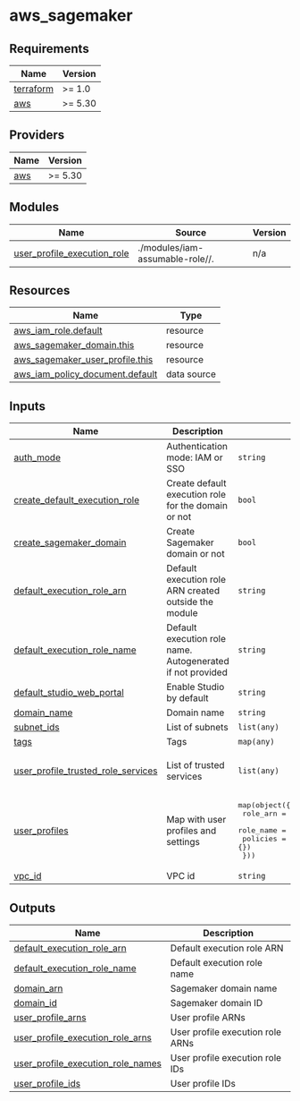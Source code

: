 # aws_sagemaker

<!-- BEGINNING OF PRE-COMMIT-TERRAFORM DOCS HOOK -->
## Requirements

| Name | Version |
|------|---------|
| <a name="requirement_terraform"></a> [terraform](#requirement\_terraform) | >= 1.0 |
| <a name="requirement_aws"></a> [aws](#requirement\_aws) | >= 5.30 |

## Providers

| Name | Version |
|------|---------|
| <a name="provider_aws"></a> [aws](#provider\_aws) | >= 5.30 |

## Modules

| Name | Source | Version |
|------|--------|---------|
| <a name="module_user_profile_execution_role"></a> [user\_profile\_execution\_role](#module\_user\_profile\_execution\_role) | ./modules/iam-assumable-role//. | n/a |

## Resources

| Name | Type |
|------|------|
| [aws_iam_role.default](https://registry.terraform.io/providers/hashicorp/aws/latest/docs/resources/iam_role) | resource |
| [aws_sagemaker_domain.this](https://registry.terraform.io/providers/hashicorp/aws/latest/docs/resources/sagemaker_domain) | resource |
| [aws_sagemaker_user_profile.this](https://registry.terraform.io/providers/hashicorp/aws/latest/docs/resources/sagemaker_user_profile) | resource |
| [aws_iam_policy_document.default](https://registry.terraform.io/providers/hashicorp/aws/latest/docs/data-sources/iam_policy_document) | data source |

## Inputs

| Name | Description | Type | Default | Required |
|------|-------------|------|---------|:--------:|
| <a name="input_auth_mode"></a> [auth\_mode](#input\_auth\_mode) | Authentication mode: IAM or SSO | `string` | `"IAM"` | no |
| <a name="input_create_default_execution_role"></a> [create\_default\_execution\_role](#input\_create\_default\_execution\_role) | Create default execution role for the domain or not | `bool` | `true` | no |
| <a name="input_create_sagemaker_domain"></a> [create\_sagemaker\_domain](#input\_create\_sagemaker\_domain) | Create Sagemaker domain or not | `bool` | `true` | no |
| <a name="input_default_execution_role_arn"></a> [default\_execution\_role\_arn](#input\_default\_execution\_role\_arn) | Default execution role ARN created outside the module | `string` | `""` | no |
| <a name="input_default_execution_role_name"></a> [default\_execution\_role\_name](#input\_default\_execution\_role\_name) | Default execution role name. Autogenerated if not provided | `string` | `null` | no |
| <a name="input_default_studio_web_portal"></a> [default\_studio\_web\_portal](#input\_default\_studio\_web\_portal) | Enable Studio by default | `string` | `"ENABLED"` | no |
| <a name="input_domain_name"></a> [domain\_name](#input\_domain\_name) | Domain name | `string` | `null` | no |
| <a name="input_subnet_ids"></a> [subnet\_ids](#input\_subnet\_ids) | List of subnets | `list(any)` | `[]` | no |
| <a name="input_tags"></a> [tags](#input\_tags) | Tags | `map(any)` | `{}` | no |
| <a name="input_user_profile_trusted_role_services"></a> [user\_profile\_trusted\_role\_services](#input\_user\_profile\_trusted\_role\_services) | List of trusted services | `list(any)` | <pre>[<br>  "sagemaker.amazonaws.com"<br>]</pre> | no |
| <a name="input_user_profiles"></a> [user\_profiles](#input\_user\_profiles) | Map with user profiles and settings | <pre>map(object({<br>    role_arn  = optional(string, null)<br>    role_name = optional(string, null)<br>    policies  = optional(map(string), {})<br>  }))</pre> | `{}` | no |
| <a name="input_vpc_id"></a> [vpc\_id](#input\_vpc\_id) | VPC id | `string` | `""` | no |

## Outputs

| Name | Description |
|------|-------------|
| <a name="output_default_execution_role_arn"></a> [default\_execution\_role\_arn](#output\_default\_execution\_role\_arn) | Default execution role ARN |
| <a name="output_default_execution_role_name"></a> [default\_execution\_role\_name](#output\_default\_execution\_role\_name) | Default execution role name |
| <a name="output_domain_arn"></a> [domain\_arn](#output\_domain\_arn) | Sagemaker domain name |
| <a name="output_domain_id"></a> [domain\_id](#output\_domain\_id) | Sagemaker domain ID |
| <a name="output_user_profile_arns"></a> [user\_profile\_arns](#output\_user\_profile\_arns) | User profile ARNs |
| <a name="output_user_profile_execution_role_arns"></a> [user\_profile\_execution\_role\_arns](#output\_user\_profile\_execution\_role\_arns) | User profile execution role ARNs |
| <a name="output_user_profile_execution_role_names"></a> [user\_profile\_execution\_role\_names](#output\_user\_profile\_execution\_role\_names) | User profile execution role IDs |
| <a name="output_user_profile_ids"></a> [user\_profile\_ids](#output\_user\_profile\_ids) | User profile IDs |
<!-- END OF PRE-COMMIT-TERRAFORM DOCS HOOK -->

